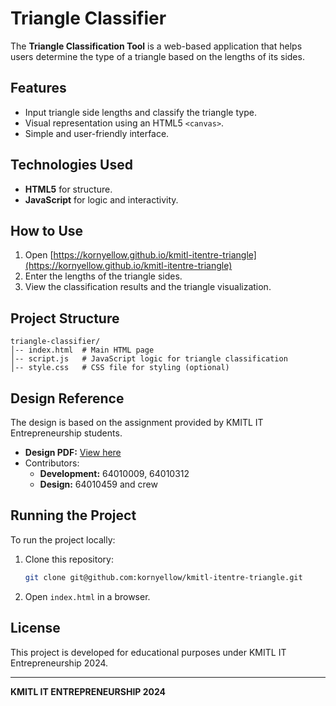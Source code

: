 # Triangle Classifier

The **Triangle Classification Tool** is a web-based application that helps users determine the type of a triangle based on the lengths of its sides.

## Features
- Input triangle side lengths and classify the triangle type.
- Visual representation using an HTML5 `<canvas>`.
- Simple and user-friendly interface.

## Technologies Used
- **HTML5** for structure.
- **JavaScript** for logic and interactivity.

## How to Use
1. Open [https://kornyellow.github.io/kmitl-itentre-triangle](https://kornyellow.github.io/kmitl-itentre-triangle)
2. Enter the lengths of the triangle sides.
3. View the classification results and the triangle visualization.

## Project Structure
```
triangle-classifier/
│-- index.html  # Main HTML page
│-- script.js   # JavaScript logic for triangle classification
│-- style.css   # CSS file for styling (optional)
```

## Design Reference
The design is based on the assignment provided by KMITL IT Entrepreneurship students.

- **Design PDF:** [View here](https://drive.google.com/file/d/1lexW5b4c7jx_Y4nCN831HW2-BTuEAiRu/view?usp=drive_link)
- Contributors:
  - **Development:** 64010009, 64010312
  - **Design:** 64010459 and crew

## Running the Project
To run the project locally:
1. Clone this repository:
   ```sh
   git clone git@github.com:kornyellow/kmitl-itentre-triangle.git
   ```
2. Open `index.html` in a browser.

## License
This project is developed for educational purposes under KMITL IT Entrepreneurship 2024.

---
**KMITL IT ENTREPRENEURSHIP 2024**
